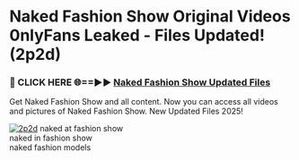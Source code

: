 # Naked Fashion Show Original Videos 0nlyFans Leaked - Files Updated! (2p2d)

<h3>🔴 CLICK HERE 🌐==►► <a href="https://tinyurl.com/up5wt9bj" rel="nofollow">Naked Fashion Show Updated Files</a></h3>

Get Naked Fashion Show and all content. Now you can access all videos and pictures of Naked Fashion Show. New Updated Files 2025!

[![2p2d](https://i.imgur.com/ABiUzMV.gif)](https://tinyurl.com/up5wt9bj)
naked at fashion show<br>
naked in fashion show<br>
naked fashion models